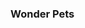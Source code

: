<head>
	<h1><title>My Favorite Series</title></h1>
<body> 
	<p><h3>Wonder Pets</h3></p>

</body>

</head>
